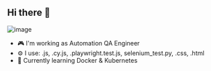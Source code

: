 ## Hi there 👋

![image](https://github.com/user-attachments/assets/3be82370-0274-4022-ada5-2c6703592742)

- 🎮 I'm working as Automation QA Engineer
- ⚙️ I use: .js, .cy.js, .playwright.test.js, selenium_test.py, .css, .html
- 🌱 Currently learning Docker & Kubernetes
